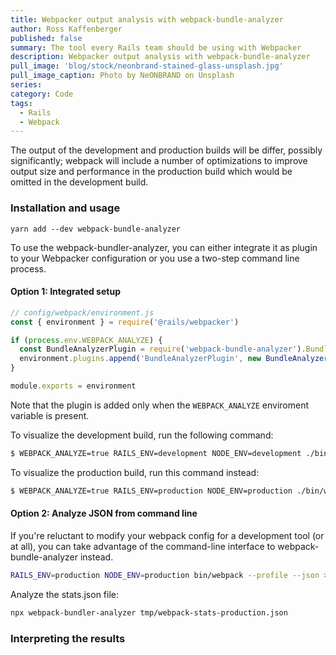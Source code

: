 ```yaml
---
title: Webpacker output analysis with webpack-bundle-analyzer
author: Ross Kaffenberger
published: false
summary: The tool every Rails team should be using with Webpacker
description: Webpacker output analysis with webpack-bundle-analyzer
pull_image: 'blog/stock/neonbrand-stained-glass-unsplash.jpg'
pull_image_caption: Photo by NeONBRAND on Unsplash
series:
category: Code
tags:
  - Rails
  - Webpack
---
```


The output of the development and production builds will be differ, possibly significantly; webpack will include a number of optimizations to improve output size and performance in the production build which would be omitted in the development build.

### Installation and usage

```
yarn add --dev webpack-bundle-analyzer
```

To use the webpack-bundler-analyzer, you can either integrate it as plugin to your Webpacker configuration or you use a two-step command line process.

#### Option 1: Integrated setup

```javascript
// config/webpack/environment.js
const { environment } = require('@rails/webpacker')

if (process.env.WEBPACK_ANALYZE) {
  const BundleAnalyzerPlugin = require('webpack-bundle-analyzer').BundleAnalyzerPlugin
  environment.plugins.append('BundleAnalyzerPlugin', new BundleAnalyzerPlugin())
}

module.exports = environment
```

Note that the plugin is added only when the `WEBPACK_ANALYZE` enviroment variable is present.

To visualize the development build, run the following command:

```sh
$ WEBPACK_ANALYZE=true RAILS_ENV=development NODE_ENV=development ./bin/webpack
```

To visualize the production build, run this command instead:

```sh
$ WEBPACK_ANALYZE=true RAILS_ENV=production NODE_ENV=production ./bin/webpack
```

#### Option 2: Analyze JSON from command line

If you're reluctant to modify your webpack config for a development tool (or at all), you can take advantage of the command-line interface to webpack-bundle-analyzer instead.

```sh
RAILS_ENV=production NODE_ENV=production bin/webpack --profile --json > tmp/webpack-stats-production.json
```
Analyze the stats.json file:
```sh
npx webpack-bundler-analyzer tmp/webpack-stats-production.json
```

### Interpreting the results
